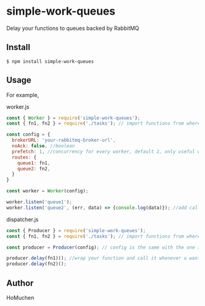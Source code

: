 # simple-work-queues

Delay your functions to queues backed by RabbitMQ

## Install

    $ npm install simple-work-queues

## Usage

For example,

worker.js
```javascript
const { Worker } = require('simple-work-queues');
const { fn1, fn2 } = require('./tasks'); // import functions from whereever you want

const config = {
  brokerURL: 'your-rabbitmq-broker-url',
  noAck: false, //boolean
  prefetch: 1, //concurrency for every worker, default 1, only useful when noAck is false
  routes: {
    queue1: fn1,
    queue2: fn2,
  }
}

const worker = Worker(config);

worker.listen('queue1');
worker.listen('queue2', (err, data) => {console.log(data)}); //add callback function(optional), data is what returned by your function

```

dispatcher.js
```javascript
const { Producer } = require('simple-work-queues');
const { fn1, fn2 } = require('./tasks'); // import functions from whereever you want

const producer = Producer(config); // config is the same with the one in worker.js

producer.delay(fn1)(); //wrap your function and call it whenever u want
producer.delay(fn2)();

```

## Author

HoMuchen
